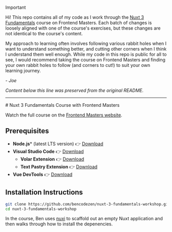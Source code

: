 > [!IMPORTANT]
> Hi! This repo contains all of my code as I work through the [Nuxt 3 Fundamentals](https://frontendmasters.com/courses/nuxt/) course on Frontend Masters.  Each batch of changes is loosely aligned with one of the course's exercises, but these changes are not identical to the course's content.
> 
> My approach to learning often involves following various rabbit holes when I want to understand something better, and cutting other corners when I think I understand them well enough.  While my code in this repo is public for all to see, I would recommend taking the course on Frontend Masters and finding your own rabbit holes to follow (and corners to cut!) to suit your own learning journey.
>
> *- Joe*

*Content below this line was preserved from the original README.*
<hr>
# Nuxt 3 Fundamentals Course with Frontend Masters

Watch the full course on the [Frontend Masters website](https://frontendmasters.com/courses/nuxt).

## Prerequisites

- **Node.js*** (latest LTS version) 👉 [Download](https://nodejs.org/en/download/)
- **Visual Studio Code** 👉 [Download](https://code.visualstudio.com/)
  - **Volar Extension** 👉 [Download](https://marketplace.visualstudio.com/items?itemName=johnsoncodehk.volar)
  - **Text Pastry Extension** 👉 [Download](https://marketplace.visualstudio.com/items?itemName=jkjustjoshing.vscode-text-pastry)
- **Vue DevTools** 👉 [Download](https://github.com/vuejs/devtools)

## Installation Instructions

```bash
git clone https://github.com/bencodezen/nuxt-3-fundamentals-workshop.git
cd nuxt-3-fundamentals-workshop
```

In the course, Ben uses [nuxi](https://v3.nuxtjs.org/getting-started/installation/) to scaffold out an empty Nuxt application and then walks through how to install the depenencies.
